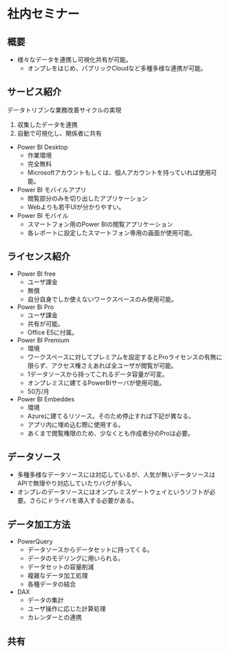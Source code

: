 # 社内セミナー

## 概要

- 様々なデータを連携し可視化共有が可能。
  - オンプレをはじめ、パブリックCloudなど多種多様な連携が可能。

## サービス紹介

データトリブンな業務改善サイクルの実現

1. 収集したデータを連携
2. 自動で可視化し、関係者に共有

- Power BI Desktop
  - 作業環境
  - 完全無料
  - Microsoftアカウントもしくは、個人アカウントを持っていれば使用可能。
- Power BI モバイルアプリ
  - 閲覧部分のみを切り出したアプリケーション
  - Webよりも若干UIが分かりやすい。
- Power BI モバイル
  - スマートフォン用のPower BIの閲覧アプリケーション
  - 各レポートに設定したスマートフォン専用の画面が使用可能。

## ライセンス紹介

- Power BI free
  - ユーザ課金
  - 無償
  - 自分自身でしか使えないワークスペースのみ使用可能。
- Power Bi Pro
  - ユーザ課金
  - 共有が可能。
  - Office E5に付属。
- Power BI Premium
  - 環境
  - ワークスペースに対してプレミアムを設定するとProライセンスの有無に限らず、アクセス権さえあれば全ユーザが閲覧が可能。
  - 1データソースから持ってこれるデータ容量が可変。
  - オンプレミスに建てるPowerBIサーバが使用可能。
  - 50万/月
- Power BI Embeddes
  - 環境
  - Azureに建てるリソース。そのため停止すれば下記が異なる。
  - アプリ内に埋め込む際に使用する。
  - あくまで閲覧権限のため、少なくとも作成者分のProは必要。

## データソース

- 多種多様なデータソースには対応しているが、人気が無いデータソースはAPIで無理やり対応していたりバグが多い。
- オンプレのデータソースにはオンプレミスゲートウェイというソフトが必要。さらにドライバを導入する必要がある。

## データ加工方法

- PowerQuery
  - データソースからデータセットに持ってくる。
  - データのモデリングに用いられる。
  - データセットの容量削減
  - 複雑なデータ加工処理
  - 各種データの結合
- DAX
  - データの集計
  - ユーザ操作に応じた計算処理
  - カレンダーとの連携

## 共有
